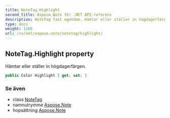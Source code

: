 ```yaml
---
title: NoteTag.Highlight
second_title: Aspose.Note för .NET API-referens
description: NoteTag fast egendom. Hämtar eller ställer in högdagerfärgen.
type: docs
weight: 1160
url: /sv/net/aspose.note/notetag/highlight/
---
```

## NoteTag.Highlight property

Hämtar eller ställer in högdagerfärgen.

```csharp
public Color Highlight { get; set; }
```

### Se även

* class [NoteTag](../)
* namnutrymme [Aspose.Note](../../notetag/)
* hopsättning [Aspose.Note](../../../)


